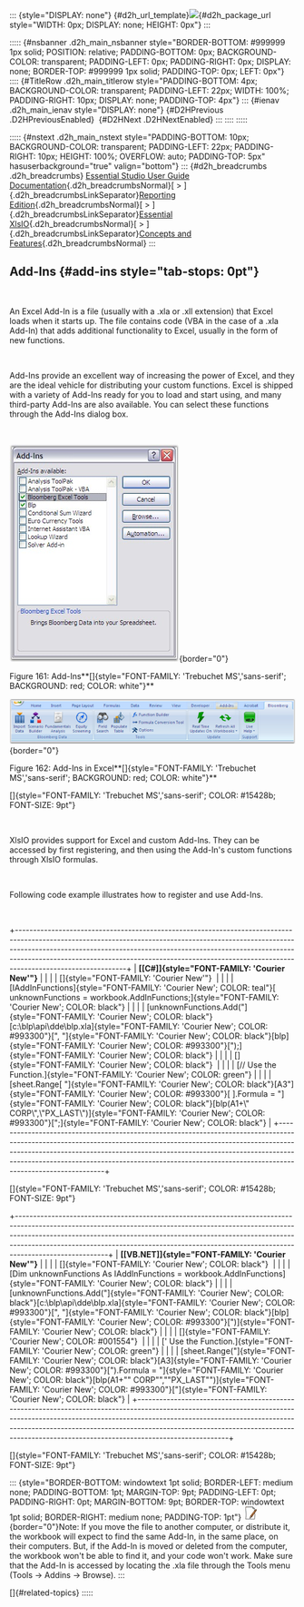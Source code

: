 ::: {style="DISPLAY: none"}
[](ms-xhelp:///?Id=d2h_url_template){#d2h_url_template}![](!package_url!){#d2h_package_url style="WIDTH: 0px; DISPLAY: none; HEIGHT: 0px"}
:::

::::: {#nsbanner .d2h_main_nsbanner style="BORDER-BOTTOM: #999999 1px solid; POSITION: relative; PADDING-BOTTOM: 0px; BACKGROUND-COLOR: transparent; PADDING-LEFT: 0px; PADDING-RIGHT: 0px; DISPLAY: none; BORDER-TOP: #999999 1px solid; PADDING-TOP: 0px; LEFT: 0px"}
:::: {#TitleRow .d2h_main_titlerow style="PADDING-BOTTOM: 4px; BACKGROUND-COLOR: transparent; PADDING-LEFT: 22px; WIDTH: 100%; PADDING-RIGHT: 10px; DISPLAY: none; PADDING-TOP: 4px"}
::: {#ienav .d2h_main_ienav style="DISPLAY: none"}
[](ms-xhelp:///?Id=e3fa1a97-2813-4c68-a7dc-7aecfe61e09d){#D2HPrevious .D2HPreviousEnabled}  [](ms-xhelp:///?Id=702d1cd4-b827-4e46-83f2-e25d649fc6e6){#D2HNext .D2HNextEnabled}
:::
::::
:::::

::::: {#nstext .d2h_main_nstext style="PADDING-BOTTOM: 10px; BACKGROUND-COLOR: transparent; PADDING-LEFT: 22px; PADDING-RIGHT: 10px; HEIGHT: 100%; OVERFLOW: auto; PADDING-TOP: 5px" hasuserbackground="true" valign="bottom"}
::: {#d2h_breadcrumbs .d2h_breadcrumbs}
[Essential Studio User Guide Documentation](ms-xhelp:///?Id=12457748-09e3-4d74-a240-8e049cedf030){.d2h_breadcrumbsNormal}[ \> ]{.d2h_breadcrumbsLinkSeparator}[Reporting Edition](ms-xhelp:///?Id=027aa5b6-6676-4f93-ad23-c20e8c45792e){.d2h_breadcrumbsNormal}[ \> ]{.d2h_breadcrumbsLinkSeparator}[Essential XlsIO](ms-xhelp:///?Id=b01a1b50-1d7d-40c0-bc83-af67e57c9005){.d2h_breadcrumbsNormal}[ \> ]{.d2h_breadcrumbsLinkSeparator}[Concepts and Features](ms-xhelp:///?Id=21b26556-5905-4ad9-90b4-40320db25faf){.d2h_breadcrumbsNormal}
:::

## Add-Ins {#add-ins style="tab-stops: 0pt"}

 

An Excel Add-In is a file (usually with a .xla or .xll extension) that Excel loads when it starts up. The file contains code (VBA in the case of a .xla Add-In) that adds additional functionality to Excel, usually in the form of new functions.

 

Add-Ins provide an excellent way of increasing the power of Excel, and they are the ideal vehicle for distributing your custom functions. Excel is shipped with a variety of Add-Ins ready for you to load and start using, and many third-party Add-Ins are also available. You can select these functions through the Add-Ins dialog box.

 

![](ImagesExt/image47_181.jpg){border="0"}

Figure 161: Add-Ins**[]{style="FONT-FAMILY: 'Trebuchet MS','sans-serif'; BACKGROUND: red; COLOR: white"}**

![](ImagesExt/image47_33.png){border="0"}

Figure 162: Add-Ins in Excel**[]{style="FONT-FAMILY: 'Trebuchet MS','sans-serif'; BACKGROUND: red; COLOR: white"}**

[]{style="FONT-FAMILY: 'Trebuchet MS','sans-serif'; COLOR: #15428b; FONT-SIZE: 9pt"} 

 

XlsIO provides support for Excel and custom Add-Ins. They can be accessed by first registering, and then using the Add-In\'s custom functions through XlsIO formulas.

 

Following code example illustrates how to register and use Add-Ins.

  

+------------------------------------------------------------------------------------------------------------------------------------------------------------------------------------------------------------------------------------------------------------------------------------------------------------------------------------------------------+
| **[\[C#\]]{style="FONT-FAMILY: 'Courier New'"}**                                                                                                                                                                                                                                                                                                     |
|                                                                                                                                                                                                                                                                                                                                                      |
| []{style="FONT-FAMILY: 'Courier New'"}                                                                                                                                                                                                                                                                                                               |
|                                                                                                                                                                                                                                                                                                                                                      |
| [IAddInFunctions]{style="FONT-FAMILY: 'Courier New'; COLOR: teal"}[ unknownFunctions = workbook.AddInFunctions;]{style="FONT-FAMILY: 'Courier New'; COLOR: black"}                                                                                                                                                                                   |
|                                                                                                                                                                                                                                                                                                                                                      |
| [unknownFunctions.Add(\"]{style="FONT-FAMILY: 'Courier New'; COLOR: black"}[c:\\blp\\api\\dde\\blp.xla]{style="FONT-FAMILY: 'Courier New'; COLOR: #993300"}[\", \"]{style="FONT-FAMILY: 'Courier New'; COLOR: black"}[blp]{style="FONT-FAMILY: 'Courier New'; COLOR: #993300"}[\");]{style="FONT-FAMILY: 'Courier New'; COLOR: black"}               |
|                                                                                                                                                                                                                                                                                                                                                      |
| []{style="FONT-FAMILY: 'Courier New'; COLOR: black"}                                                                                                                                                                                                                                                                                                 |
|                                                                                                                                                                                                                                                                                                                                                      |
| [// Use the Function.]{style="FONT-FAMILY: 'Courier New'; COLOR: green"}                                                                                                                                                                                                                                                                             |
|                                                                                                                                                                                                                                                                                                                                                      |
| [sheet.Range\[ \"]{style="FONT-FAMILY: 'Courier New'; COLOR: black"}[A3\"]{style="FONT-FAMILY: 'Courier New'; COLOR: #993300"}[ \].Formula = \"]{style="FONT-FAMILY: 'Courier New'; COLOR: black"}[blp(A1+\\\" CORP\\\",\\\"PX_LAST\\\")]{style="FONT-FAMILY: 'Courier New'; COLOR: #993300"}[\";]{style="FONT-FAMILY: 'Courier New'; COLOR: black"} |
+------------------------------------------------------------------------------------------------------------------------------------------------------------------------------------------------------------------------------------------------------------------------------------------------------------------------------------------------------+

[]{style="FONT-FAMILY: 'Trebuchet MS','sans-serif'; COLOR: #15428b; FONT-SIZE: 9pt"} 

+-------------------------------------------------------------------------------------------------------------------------------------------------------------------------------------------------------------------------------------------------------------------------------------------------------------------------------------------------+
| **[\[VB.NET\]]{style="FONT-FAMILY: 'Courier New'"}**                                                                                                                                                                                                                                                                                            |
|                                                                                                                                                                                                                                                                                                                                                 |
| []{style="FONT-FAMILY: 'Courier New'; COLOR: black"}                                                                                                                                                                                                                                                                                            |
|                                                                                                                                                                                                                                                                                                                                                 |
| [Dim unknownFunctions As IAddInFunctions = workbook.AddInFunctions]{style="FONT-FAMILY: 'Courier New'; COLOR: black"}                                                                                                                                                                                                                           |
|                                                                                                                                                                                                                                                                                                                                                 |
| [unknownFunctions.Add(\"]{style="FONT-FAMILY: 'Courier New'; COLOR: black"}[c:\\blp\\api\\dde\\blp.xla]{style="FONT-FAMILY: 'Courier New'; COLOR: #993300"}[\", \"]{style="FONT-FAMILY: 'Courier New'; COLOR: black"}[blp]{style="FONT-FAMILY: 'Courier New'; COLOR: #993300"}[\")]{style="FONT-FAMILY: 'Courier New'; COLOR: black"}           |
|                                                                                                                                                                                                                                                                                                                                                 |
| []{style="FONT-FAMILY: 'Courier New'; COLOR: #001554"}                                                                                                                                                                                                                                                                                          |
|                                                                                                                                                                                                                                                                                                                                                 |
| [\' Use the Function.]{style="FONT-FAMILY: 'Courier New'; COLOR: green"}                                                                                                                                                                                                                                                                        |
|                                                                                                                                                                                                                                                                                                                                                 |
| [sheet.Range(\"]{style="FONT-FAMILY: 'Courier New'; COLOR: black"}[A3]{style="FONT-FAMILY: 'Courier New'; COLOR: #993300"}[\").Formula = \"]{style="FONT-FAMILY: 'Courier New'; COLOR: black"}[blp(A1+\"\" CORP\"\",\"\"PX_LAST\"\")]{style="FONT-FAMILY: 'Courier New'; COLOR: #993300"}[\"]{style="FONT-FAMILY: 'Courier New'; COLOR: black"} |
+-------------------------------------------------------------------------------------------------------------------------------------------------------------------------------------------------------------------------------------------------------------------------------------------------------------------------------------------------+

[]{style="FONT-FAMILY: 'Trebuchet MS','sans-serif'; COLOR: #15428b; FONT-SIZE: 9pt"} 

::: {style="BORDER-BOTTOM: windowtext 1pt solid; BORDER-LEFT: medium none; PADDING-BOTTOM: 1pt; MARGIN-TOP: 9pt; PADDING-LEFT: 0pt; PADDING-RIGHT: 0pt; MARGIN-BOTTOM: 9pt; BORDER-TOP: windowtext 1pt solid; BORDER-RIGHT: medium none; PADDING-TOP: 1pt"}
![](ImagesExt/image47_1.jpg){border="0"}Note: If you move the file to another computer, or distribute it, the workbook will expect to find the same Add-In, in the same place, on their computers. But, if the Add-In is moved or deleted from the computer, the workbook won\'t be able to find it, and your code won\'t work. Make sure that the Add-In is accessed by locating the .xla file through the Tools menu (Tools -\> Addins -\> Browse).
:::

[]{#related-topics}
:::::
